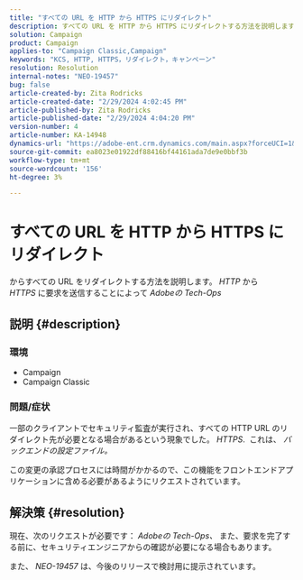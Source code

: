 ```yaml
---
title: "すべての URL を HTTP から HTTPS にリダイレクト"
description: すべての URL を HTTP から HTTPS にリダイレクトする方法を説明します。
solution: Campaign
product: Campaign
applies-to: "Campaign Classic,Campaign"
keywords: "KCS, HTTP, HTTPS，リダイレクト，キャンペーン"
resolution: Resolution
internal-notes: "NEO-19457"
bug: false
article-created-by: Zita Rodricks
article-created-date: "2/29/2024 4:02:45 PM"
article-published-by: Zita Rodricks
article-published-date: "2/29/2024 4:04:20 PM"
version-number: 4
article-number: KA-14948
dynamics-url: "https://adobe-ent.crm.dynamics.com/main.aspx?forceUCI=1&pagetype=entityrecord&etn=knowledgearticle&id=d02ba5f8-1bd7-ee11-9078-000d3a3110f0"
source-git-commit: ea8023e01922df88416bf44161ada7de9e0bbf3b
workflow-type: tm+mt
source-wordcount: '156'
ht-degree: 3%

---
```


# すべての URL を HTTP から HTTPS にリダイレクト


からすべての URL をリダイレクトする方法を説明します。 *HTTP* から *HTTPS* に要求を送信することによって *Adobeの Tech-Ops*

## 説明 {#description}


### 環境

- Campaign
- Campaign Classic


### 問題/症状

一部のクライアントでセキュリティ監査が実行され、すべての HTTP URL のリダイレクト先が必要となる場合があるという現象でした。 *HTTPS*.  これは、 *バックエンドの設定ファイル。*

この変更の承認プロセスには時間がかかるので、この機能をフロントエンドアプリケーションに含める必要があるようにリクエストされています。


## 解決策 {#resolution}


現在、次のリクエストが必要です： *Adobeの Tech-Ops、* また、要求を完了する前に、セキュリティエンジニアからの確認が必要になる場合もあります。

また、 *NEO-19457* は、今後のリリースで検討用に提示されています。
